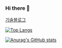 ### Hi there 👋
[기술블로그](https://velog.io/@wlrmadlwhgdk)

[![Top Langs](https://github-readme-stats.vercel.app/api/top-langs/?username=thswogh)](https://github.com/anuraghazra/github-readme-stats)

[![Anurag's GitHub stats](https://github-readme-stats.vercel.app/api?username=thswogh)](https://github.com/anuraghazra/github-readme-stats)


<!--
**thswogh/thswogh** is a ✨ _special_ ✨ repository because its `README.md` (this file) appears on your GitHub profile.

Here are some ideas to get you started:

- 🔭 I’m currently working on ...
- 🌱 I’m currently learning ...
- 👯 I’m looking to collaborate on ...
- 🤔 I’m looking for help with ...
- 💬 Ask me about ...
- 📫 How to reach me: ...
- 😄 Pronouns: ...
- ⚡ Fun fact: ...
-->
